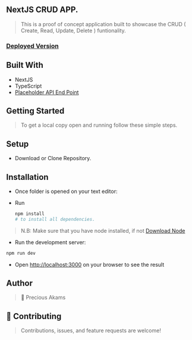 
## NextJS CRUD APP.

>This is a proof of concept application built to showcase the CRUD ( Create, Read, Update, Delete ) funtionality.

### [Deployed Version](https://nextjs-crud-liard.vercel.app/)
## Built With
* NextJS
* TypeScript
* [Placeholder API End Point](https://jsonplaceholder.typicode.com/ )

## Getting Started

>To get a local copy open and running follow these simple steps.

   ## Setup

   - Download or Clone Repository.

   ## Installation

   - Once folder is opened on your text editor:

   - Run
     ```bash
     npm install
     # to install all dependencies. 
>N.B: Make sure that you have node installed, if not [Download Node](https://nodejs.org/en/)
   - Run the development server:
  ```bash
  npm run dev
```
  - Open [http://localhost:3000](http://localhost:3000) on your browser to see the result

## Author

>👤 Precious Akams


## 🤝 Contributing
>Contributions, issues, and feature requests are welcome!
